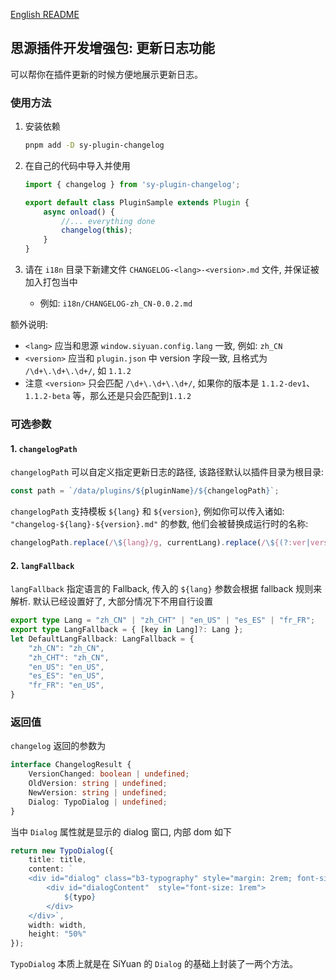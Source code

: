 [English README](README-en_US.md)

## 思源插件开发增强包: 更新日志功能

可以帮你在插件更新的时候方便地展示更新日志。

### 使用方法

1. 安装依赖

    ```bash
    pnpm add -D sy-plugin-changelog
    ```

2. 在自己的代码中导入并使用

    ```ts
    import { changelog } from 'sy-plugin-changelog';

    export default class PluginSample extends Plugin {
        async onload() {
            //... everything done
            changelog(this);
        }
    }
    ```

3. 请在 `i18n` 目录下新建文件 `CHANGELOG-<lang>-<version>.md` 文件, 并保证被加入打包当中
    - 例如: `i18n/CHANGELOG-zh_CN-0.0.2.md`

额外说明:

- `<lang>` 应当和思源 `window.siyuan.config.lang` 一致, 例如: `zh_CN`
- `<version>` 应当和 `plugin.json` 中 version 字段一致, 且格式为 `/\d+\.\d+\.\d+/`, 如 `1.1.2`
- 注意 `<version>` 只会匹配 `/\d+\.\d+\.\d+/`, 如果你的版本是 `1.1.2-dev1`、`1.1.2-beta` 等，那么还是只会匹配到`1.1.2`

### 可选参数

#### 1. `changelogPath`
`changelogPath` 可以自定义指定更新日志的路径, 该路径默认以插件目录为根目录:

```ts
const path = `/data/plugins/${pluginName}/${changelogPath}`;
```
`changelogPath` 支持模板 `${lang}` 和 `${version}`, 例如你可以传入诸如: `"changelog-${lang}-${version}.md"` 的参数, 他们会被替换成运行时的名称:
```ts
changelogPath.replace(/\${lang}/g, currentLang).replace(/\${(?:ver|version)}/g, mainVersion);
```

#### 2. `langFallback`

`langFallback` 指定语言的 Fallback, 传入的 `${lang}` 参数会根据 fallback 规则来解析. 默认已经设置好了, 大部分情况下不用自行设置

```ts
export type Lang = "zh_CN" | "zh_CHT" | "en_US" | "es_ES" | "fr_FR";
export type LangFallback = { [key in Lang]?: Lang };
let DefaultLangFallback: LangFallback = {
    "zh_CN": "zh_CN",
    "zh_CHT": "zh_CN",
    "en_US": "en_US",
    "es_ES": "en_US",
    "fr_FR": "en_US",
}
```

### 返回值

`changelog` 返回的参数为

```ts
interface ChangelogResult {
    VersionChanged: boolean | undefined;
    OldVersion: string | undefined;
    NewVersion: string | undefined;
    Dialog: TypoDialog | undefined;
}
```

当中 `Dialog` 属性就是显示的 dialog 窗口, 内部 dom 如下

```ts
return new TypoDialog({
    title: title,
    content: `
    <div id="dialog" class="b3-typography" style="margin: 2rem; font-size: 1rem">
        <div id="dialogContent"  style="font-size: 1rem">
            ${typo}
        </div>
    </div>`,
    width: width,
    height: "50%"
});
```

`TypoDialog` 本质上就是在 SiYuan 的 `Dialog` 的基础上封装了一两个方法。

